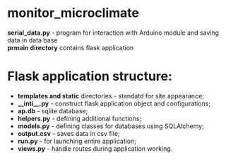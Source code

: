 # monitor_microclimate

__serial_data.py__ - program for interaction with Arduino module and saving data in data base  
__prmain directory__ contains flask application  
# Flask application structure:  
* **templates and static** directories - standatd for site appearance;
* **\_\_inti\_\_.py** - construct flask application object and configurations;
* **ap.db** - sqlite database;
* **helpers.py** - defining additional functions;
* **models.py** - defining classes for databases using SQLAlchemy;
* **output.csv** - saves data in csv file;
* **run.py** - for launching entire application;
* **views.py** - handle routes during application working.

